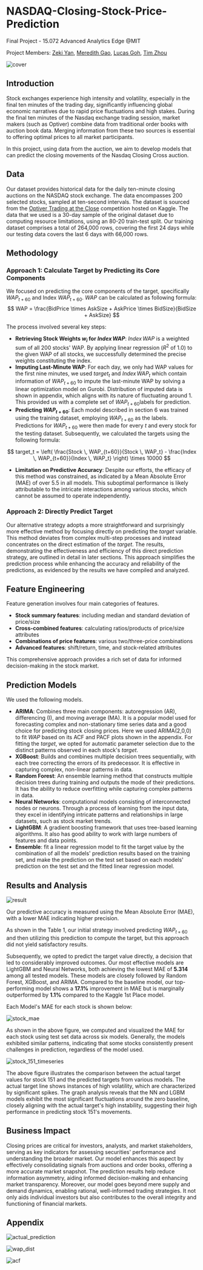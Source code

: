 # NASDAQ-Closing-Stock-Price-Prediction
Final Project - 15.072 Advanced Analytics Edge @MIT

Project Members: [Zeki Yan](https://www.linkedin.com/in/zikaiyan/), [Meredith Gao](https://www.linkedin.com/in/mingtian-gao-484749290/), [Lucas Goh](https://www.linkedin.com/in/lucas-goh/), [Tim Zhou](https://www.linkedin.com/in/dingyi-zhou/)

![cover](images/cover.png)

## Introduction

Stock exchanges experience high intensity and volatility, especially in the final ten minutes of the trading day, significantly influencing global economic narratives due to rapid price fluctuations and high stakes. During the final ten minutes of the Nasdaq exchange trading session, market makers (such as Optiver) combine data from traditional order books with auction book data. Merging information from these two sources is essential to offering optimal prices to all market participants.

In this project, using data from the auction, we aim to develop models that can predict the closing movements of the Nasdaq Closing Cross auction.

## Data

Our dataset provides historical data for the daily ten-minute closing auctions on the NASDAQ stock exchange. The data encompasses 200 selected stocks, sampled at ten-second intervals. The dataset is sourced from the [Optiver Trading at the Close](https://www.kaggle.com/competitions/optiver-trading-at-the-close) competition hosted on Kaggle. The data that we used is a 30-day sample of the original dataset due to computing resource limitations, using an 80-20 train-test split. Our training dataset comprises a total of 264,000 rows, covering the first 24 days while our testing data covers the last 6 days with 66,000 rows.

## Methodology

### Approach 1: Calculate Target by Predicting its Core Components

We focused on predicting the core components of the target, specifically $WAP_{t+60}$ and Index $WAP_{t+60}$. $WAP$ can be calculated as following formula:
$$
WAP = \frac{BidPrice \times AskSize + AskPrice \times BidSize}{BidSize + AskSize}
$$


The process involved several key steps:

- **Retrieving Stock Weights $w_i$ for $Index \, WAP$**: $Index \, WAP$ is a weighted sum of all 200 stocks' WAP. By applying linear regression ($R^2$ of 1.0) to the given WAP of all stocks, we successfully determined the precise weights constituting the index.
- **Imputing Last-Minute WAP**: For each day, we only had WAP values for the first nine minutes, we used $target_t$ and $Index \, WAP_t$ which contain information of $WAP_{t+60}$ to impute the last-minute WAP by solving a linear optimization model on Gurobi. Distribution of imputed data is shown in appendix, which aligns with its nature of fluctuating around 1. This provided us with a complete set of $WAP_{t+60}$​ labels for prediction.
- **Predicting $WAP_{t+60}$**: Each model described in section 6 was trained using the training dataset, employing $WAP_{t+60}$ as the labels. Predictions for $WAP_{t+60}$ were then made for every $t$ and every stock for the testing dataset. Subsequently, we calculated the targets using the following formula:

$$
target_t = \left( \frac{Stock \, WAP_{t+60}}{Stock \, WAP_t} - \frac{Index \, WAP_{t+60}}{Index \, WAP_t} \right) \times 10000
$$

- **Limitation on Predictive Accuracy**: Despite our efforts, the efficacy of this method was constrained, as indicated by a Mean Absolute Error (MAE) of over 5.5 in all models. This suboptimal performance is likely attributable to the intricate interactions among various stocks, which cannot be assumed to operate independently.

### Approach 2: Directly Predict Target

Our alternative strategy adopts a more straightforward and surprisingly more effective method by focusing directly on predicting the $target$ variable. This method deviates from complex multi-step processes and instead concentrates on the direct estimation of the $target$. The results, demonstrating the effectiveness and efficiency of this direct prediction strategy, are outlined in detail in later sections. This approach simplifies the prediction process while enhancing the accuracy and reliability of the predictions, as evidenced by the results we have compiled and analyzed.

## Feature Engineering

Feature generation involves four main categories of features.

- **Stock summary features**: including median and standard deviation of price/size
- **Cross-combined features**: calculating ratios/products of price/size attributes
- **Combinations of price features**: various two/three-price combinations
- **Advanced features**: shift/return, time, and stock-related attributes

This comprehensive approach provides a rich set of data for informed decision-making in the stock market.

## Prediction Models

We used the following models.

- **ARIMA**: Combines three main components: autoregression (AR), differencing (I), and moving average (MA). It is a popular model used for forecasting complex and non-stationary time series data and a good choice for predicting stock closing prices. Here we used ARIMA(2,0,0) to fit $WAP$ based on its ACF and PACF plots shown in the appendix. For fitting the $target$, we opted for automatic parameter selection due to the distinct patterns observed in each stock's $target$​.
- **XGBoost**: Builds and combines multiple decision trees sequentially, with each tree correcting the errors of its predecessor. It is effective in capturing complex, non-linear patterns in data.
- **Random Forest**: An ensemble learning method that constructs multiple decision trees during training and outputs the mode of their predictions. It has the ability to reduce overfitting while capturing complex patterns in data.
- **Neural Networks**: computational models consisting of interconnected nodes or neurons. Through a process of learning from the input data, they excel in identifying intricate patterns and relationships in large datasets, such as stock market trends.
- **LightGBM**: A gradient boosting framework that uses tree-based learning algorithms. It also has good ability to work with large numbers of features and data points.
- **Ensemble**: fit a linear regression model to fit the target value by the combination of all the models' prediction results based on the training set, and make the prediction on the test set based on each models' prediction on the test set and the fitted linear regression model.

## Results and Analysis

![result](images/result.png)

Our predictive accuracy is measured using the Mean Absolute Error (MAE), with a lower MAE indicating higher precision. 

As shown in the Table 1, our initial strategy involved predicting $WAP_{t+60}$ and then utilizing this prediction to compute the target, but this approach did not yield satisfactory results.

Subsequently, we opted to predict the target value directly, a decision that led to considerably improved outcomes. Our most effective models are LightGBM and Neural Networks, both achieving the lowest MAE of **5.314** among all tested models. These models are closely followed by Random Forest, XGBoost, and ARIMA. Compared to the baseline model, our top-performing model shows a **17.1%** improvement in MAE but is marginally outperformed by **1.1%** compared to the Kaggle 1st Place model.

Each Model's MAE for each stock is shown below:

![stock_mae](images/stock_mae.png)

As shown in the above figure, we computed and visualized the MAE for each stock using test set data across six models. Generally, the models exhibited similar patterns, indicating that some stocks consistently present challenges in prediction, regardless of the model used.

![stock_151_timeseries](images/stock_151_timeseries.png)

The above figure illustrates the comparison between the actual target values for stock 151 and the predicted targets from various models. The actual target line shows instances of high volatility, which are characterized by significant spikes. The graph analysis reveals that the NN and LGBM models exhibit the most significant fluctuations around the zero baseline, closely aligning with the actual target's high instability, suggesting their high performance in predicting stock 151's movements.

## Business Impact

Closing prices are critical for investors, analysts, and market stakeholders, serving as key indicators for assessing securities' performance and understanding the broader market. Our model enhances this aspect by effectively consolidating signals from auctions and order books, offering a more accurate market snapshot. The prediction results help reduce information asymmetry, aiding informed decision-making and enhancing market transparency. Moreover, our model goes beyond mere supply and demand dynamics, enabling rational, well-informed trading strategies. It not only aids individual investors but also contributes to the overall integrity and functioning of financial markets.

## Appendix

![actual_prediction](images/actual_prediction.png)

![wap_dist](images/wap_dist.jpg)

![acf](images/acf.png)
